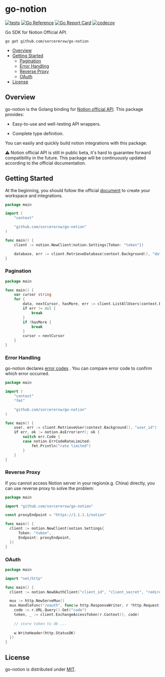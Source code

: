 # go-notion

[![tests](https://github.com/sorcererxw/go-notion/actions/workflows/tests.yaml/badge.svg)](https://github.com/sorcererxw/go-notion/actions/workflows/tests.yaml)
[![Go Reference](https://pkg.go.dev/badge/github.com/sorcererxw/go-notion.svg)](https://pkg.go.dev/github.com/sorcererxw/go-notion)
[![Go Report Card](https://goreportcard.com/badge/github.com/sorcererxw/go-notion)](https://goreportcard.com/report/github.com/sorcererxw/go-notion)
[![codecov](https://codecov.io/gh/sorcererxw/go-notion/branch/master/graph/badge.svg)](https://codecov.io/gh/sorcererxw/go-notion)

Go SDK for Notion Official API.

```shell
go get github.com/sorcererxw/go-notion
```

* [Overview](#overview)
* [Getting Started](#getting-started)
    - [Pagination](#pagination)
    - [Error Handling](#error-handling)
    - [Reverse Proxy](#reverse-proxy)
    - [OAuth](#oauth)
* [License](#license)

## Overview

go-notion is the Golang binding
for [Notion official API](https://developers.notion.com/).
This package provides:

- Easy-to-use and well-testing API wrappers.

- Complete type definition.

You can easily and quickly build notion integrations with
this package.

⚠️ Notion official API is still in public beta, it's hard to
guarantee forward compatibility in the future. This package
will be continuously updated according to the official
documentation.

## Getting Started

At the beginning, you should follow the
official [document](https://developers.notion.com/docs) to
create your workspace and integrations.

```go
package main

import (
	"context"

	"github.com/sorcererxw/go-notion"
)

func main() {
	client := notion.NewClient(notion.Settings{Token: "token"})

	database, err := client.RetrieveDatabase(context.Background(), "database_id")
}
```

### Pagination

```go
package main

func main() {
	var cursor string
	for {
		data, nextCursor, hasMore, err := client.ListAllUsers(context.Background(), 30, cursor)
		if err != nil {
			break
		}
		if !hasMore {
			break
		}
		cursor = nextCursor
	}
}
```

### Error Handling

go-notion
declares [error codes](https://developers.notion.com/reference/errors)
. You can compare error code to confirm which error
occurred.

```go
package main

import (
	"context"
	"fmt"

	"github.com/sorcererxw/go-notion"
)

func main() {
	user, err := client.RetrieveUser(context.Background(), "user_id")
	if err, ok := notion.AsError(err); ok {
		switch err.Code {
		case notion.ErrCodeRateLimited:
			fmt.Println("rate limited")
		}
	}
}
```

### Reverse Proxy

If you cannot access Notion server in your region(e.g. China)
directly, you can use reverse proxy to solve the problem:

```go
package main

import "github.com/sorcererxw/go-notion"

const proxyEndpoint = "https://1.1.1.1/notion"

func main() {
  client := notion.NewClient(notion.Settings{
      Token: "token",
      Endpoint: proxyEndpoint,
  })
}
```

### OAuth

```go
package main

import "net/http"

func main() {
  client := notion.NewOAuthClient("client_id", "client_secret", "redirect_uri")

  mux := http.NewServeMux()
  mux.HandleFunc("/oauth", func(w http.ResponseWriter, r *http.Request) {
    code := r.URL.Query().Get("code")
    token, _ := client.ExchangeAccessToken(r.Context(), code)
    
    // store token to db ...
    
    w.WriteHeader(http.StatusOK)
  })
}
```

## License

go-notion is distributed under [MIT](./LICENSE).